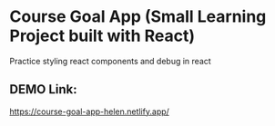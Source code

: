 # Course Goal App (Small Learning Project built with React)

Practice styling react components and debug in react

## DEMO Link:
https://course-goal-app-helen.netlify.app/
